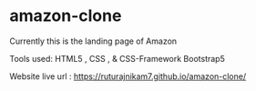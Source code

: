 # amazon-clone
Currently this is the landing page of Amazon

Tools used: HTML5 , CSS , & CSS-Framework Bootstrap5

Website live url : https://ruturajnikam7.github.io/amazon-clone/
